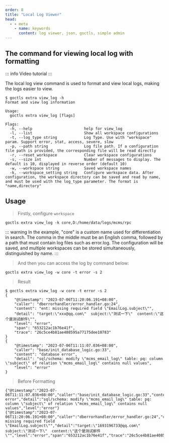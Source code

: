 ```yaml
---
order: 8
title: "Local Log Viewer"
head:
  - - meta
    - name: keywords
      content: log viewer, json, goctls, simple admin
---
```


## The command for viewing local log with formatting

::: info Video tutorial
<BiliBili bvid="BV1Hu4y1w7pp" />
:::

The local log view command is used to format and view local logs, making the logs easier to view.

```shell
$ goctls extra view_log -h
Format and view log information

Usage:
  goctls extra view_log [flags]

Flags:
  -h, --help                       help for view_log
  -l, --list                       Show all workspace configurations
  -t, --log_type string            Log Type. Use with "workspace" param. Support error, stat, access, severe, slow
  -p, --path string                Log file path. If a configuration file path is provided, the corresponding file will be read directly
  -r, --reset_workspace            Clear workspace configurations
  -s, --size int                   Number of messages to display. The default is 10, displayed in reverse order (default 10)
  -w, --workspace string           Saved workspace names
  -k, --workspace_setting string   Configure workspace data. After configuration, the workspace directory can be saved and read by name, and must be used with the log_type parameter. The format is "name,directory"
```

## Usage

> Firstly, configure `workspace`

```shell
goctls extra view_log -k core,D:/home/data/logs/mcms/rpc
```

::: warning
In the example, "core" is a custom name used for differentiation in search. The comma in the middle must be an English comma, followed by a path that must contain log files such as error.log. The configuration will be saved, and multiple workspaces can be stored simultaneously, distinguished by name.
:::

> And then you can access the log by command below:

```shell
goctls extra view_log -w core -t error -s 2
```

> Result

```shell
$ goctls extra view_log -w core -t error -s 2
{
    "@timestamp": "2023-07-06T11:20:06.191+08:00",
    "caller": "dberrorhandler/error_handler.go:24",
    "content": "ent: missing required field \"EmailLog.subject\"",
    "detail": "target:\"xxx@qq.com\"  subject:\"测试一下\"  content:\"这个是测试邮件\"",
    "level": "error",
    "span": "653212ac1b76e41f",
    "trace": "26c5ce4b81ae408595a77175dee10783"
}
{
    "@timestamp": "2023-07-06T11:11:07.036+08:00",
    "caller": "base/init_database_logic.go:33",
    "content": "database error",
    "detail": "sql/schema: modify \"mcms_email_log\" table: pq: column \"subject\" of relation \"mcms_email_log\" contains null values",
    "level": "error"
}
```

> Before Formatting

```text
{"@timestamp":"2023-07-06T11:11:07.036+08:00","caller":"base/init_database_logic.go:33","content":"database error","detail":"sql/schema: modify \"mcms_email_log\" table: pq: column \"subject\" of relation \"mcms_email_log\" contains null values","level":"error"}
{"@timestamp":"2023-07-06T11:20:06.191+08:00","caller":"dberrorhandler/error_handler.go:24","content":"ent: missing required field \"EmailLog.subject\"","detail":"target:\"1693196733@qq.com\"  subject:\"测试一下\"  content:\"这个是测试邮件\"","level":"error","span":"653212ac1b76e41f","trace":"26c5ce4b81ae408595a77175dee10783"}
```
